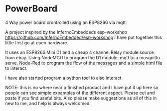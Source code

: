 # PowerBoard
4 Way power board crontrolled using an ESP8266 via mqtt.

A project inspired by the InfernoEmbeddeds esp-workshop https://github.com/InfernoEmbedded/esp-workshop I have put together this little first go at open hardware.

It uses an ESP8266 Mini D1 and a cheap 4 channel Relay module source from ebay. Using NodeMCU to program the D1 module, mqtt to a mosquitto serve, Node-Red to program the flow of the messages and a simple html file to interact.

I have also started program a python tool to also interact. 

NOTE: this is no where near a finished product and I have put it up here so people can see simple expamples of the different aspect. Please cut and paste if you find useful bits. Also please make suggestions as all of this in new to me, and help is always welcomed.
